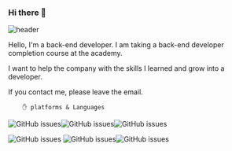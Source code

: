 ### Hi there 👋
![header](https://capsule-render.vercel.app/api?type=wave&color=auto&height=300&section=header&text=Hyunah%20Choi&fontSize=90)

Hello, I'm a back-end developer.
I am taking a back-end developer completion course at the academy.

I want to help the company with the skills I learned and grow into a developer.

If you contact me, please leave the email.



        ✋ platforms & Languages


![GitHub issues](https://img.shields.io/badge/Java-007396?style=flat-square&logo=Java&logoColor=white)![GitHub issues](https://img.shields.io/badge/-MySQL-7DCDA3?style=flat-square&logo=MySQL&logoColor=black)![GitHub issues](https://img.shields.io/badge/-GitHub-181717?style=flat-square&logo=GitHub&logoColor=white)

 ![GitHub issues](https://img.shields.io/badge/HTML5-E34F26?style=flat-square&logo=HTML5&logoColor=yellow)
![GitHub issues](https://img.shields.io/badge/-CSS3-purple?style=flat-square&logo=CSS3&logoColor=black)![GitHub issues](https://img.shields.io/badge/-JavaScript-ff69b4?style=flat-square&logo=JavaScript&logoColor=black)



